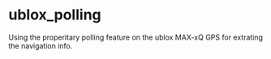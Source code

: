 # ublox_polling

Using the properitary polling feature on the ublox MAX-xQ GPS for extrating the navigation info.
